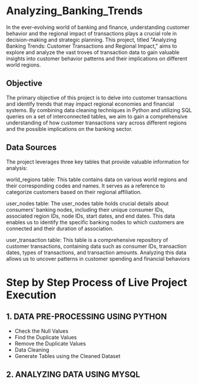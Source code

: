 # Analyzing_Banking_Trends
In the ever-evolving world of banking and finance, understanding customer behavior and the regional impact of transactions plays a crucial role in decision-making and strategic planning. This project, titled "Analyzing Banking Trends: Customer Transactions and Regional Impact," aims to explore and analyze the vast troves of transaction data to gain valuable insights into customer behavior patterns and their implications on different world regions.


## Objective
The primary objective of this project is to delve into customer transactions and identify trends that may impact regional economies and financial systems. By combining data cleaning techniques in Python and utilizing SQL queries on a set of interconnected tables, we aim to gain a comprehensive understanding of how customer transactions vary across different regions and the possible implications on the banking sector.


## Data Sources
The project leverages three key tables that provide valuable information for analysis:

world_regions table: This table contains data on various world regions and their corresponding codes and names. It serves as a reference to categorize customers based on their regional affiliation.

user_nodes table: The user_nodes table holds crucial details about consumers' banking nodes, including their unique consumer IDs, associated region IDs, node IDs, start dates, and end dates. This data enables us to identify the specific banking nodes to which customers are connected and their duration of association.

user_transaction table: This table is a comprehensive repository of customer transactions, containing data such as consumer IDs, transaction dates, types of transactions, and transaction amounts. Analyzing this data allows us to uncover patterns in customer spending and financial behaviors


# Step by Step Process of Live Project Execution
## 1. DATA PRE-PROCESSING USING PYTHON
- Check the Null Values
- Find the Duplicate Values
- Remove the Duplicate Values
- Data Cleaning
- Generate Tables using the Cleaned Dataset

## 2. ANALYZING DATA USING MYSQL
